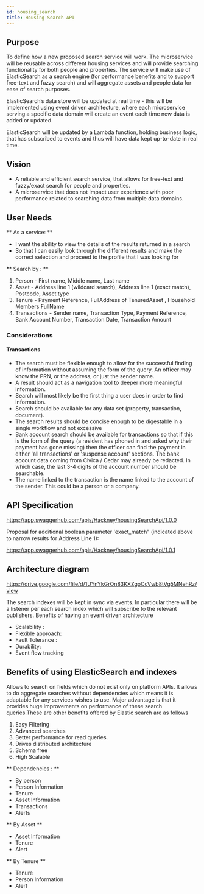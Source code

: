 ```yaml
---
id: housing_search
title: Housing Search API
---
```

## Purpose

To define how a new proposed search service will work. The microservice will be reusable across different housing services and will provide searching functionality for both people and properties. The service will make use of ElasticSearch as a search engine (for performance benefits and to support free-text and fuzzy search) and will aggregate assets and people data for ease of search purposes.

ElasticSearch’s data store will be updated at real time - this will be implemented using event driven architecture, where each microservice serving a specific data domain will create an event each time new data is added or updated.

ElasticSearch will be updated by a Lambda function, holding business logic, that has subscribed to events and thus will have data kept up-to-date in real time.

## Vision

- A reliable and efficient search service, that allows for free-text and fuzzy/exact search for people and properties.
- A microservice that does not impact user experience with poor performance related to searching data from multiple data domains.

## User Needs

** As a service: **
- I want the ability to view the details of the results returned in a search
- So that I can easily look through the different results and make the correct selection and proceed to the profile that I was looking for

** Search by : **
1. Person - First name, Middle name, Last name
2. Asset - Address line 1 (wildcard search), Address line 1 (exact match), Postcode, Asset type
3. Tenure - Payment Reference, FullAddress of TenuredAsset , Household Members FullName  
4. Transactions - Sender name, Transaction Type, Payment Reference, Bank Account Number, Transaction Date, Transaction Amount  

### Considerations
#### Transactions
* The search must be flexible enough to allow for the successful finding of information without assuming the form of the query. An officer may know the PRN, or the address, or just the sender name.
* A result should act as a navigation tool to deeper more meaningful information.
* Search will most likely be the first thing a user does in order to find information.
* Search should be available for any data set (property, transaction, document).
* The search results should be concise enough to be digestable in a single workflow and not excessive
* Bank account search should be available for transactions so that if this is the form of the query (a resident has phoned in and asked why their payment has gone missing) then the officer can find the payment in either 'all transactions' or 'suspense account' sections. The bank account data coming from Civica / Cedar may already be redacted. In which case, the last 3-4 digits of the account number should be searchable.
* The name linked to the transaction is the name linked to the account of the sender. This could be a person or a company.

## API Specification

https://app.swaggerhub.com/apis/Hackney/housingSearchApi/1.0.0

Proposal for additional boolean parameter 'exact_match" (indicated above to narrow results for Address Line 1):

https://app.swaggerhub.com/apis/Hackney/housingSearchApi/1.0.1



## Architecture diagram 

https://drive.google.com/file/d/1UYnYkGrOn83KXZgoCcVwb8tVg5MNehRz/view

The search indexes will be kept in sync via events. In particular there will be a listener per each search index which will subscribe to the relevant publishers.
Benefits of having an event driven architecture

- Scalability :
- Flexible approach:
- Fault Tolerance :
- Durability:
- Event flow tracking

## Benefits of using ElasticSearch and indexes

Allows to search on fields which do not exist only on platform APIs. It allows to do aggregate searches without dependencies which means it is adaptable for any services wishes to use. Major advantage is that it provides huge improvements on performance of these search queries.These are other benefits offered by Elastic search are as follows

1. Easy Filtering
2. Advanced searches
3. Better performance for read queries.
4. Drives distributed architecture
5. Schema free
6. High Scalable

** Dependencies : **
- By person
- Person Information
- Tenure
- Asset Information
- Transactions
- Alerts

** By Asset **
- Asset Information
- Tenure
- Alert

** By Tenure **
- Tenure
- Person Information
- Alert

